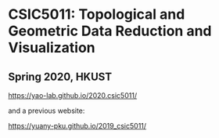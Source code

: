 # CSIC5011: Topological and Geometric Data Reduction and Visualization
## Spring 2020, HKUST

https://yao-lab.github.io/2020.csic5011/

and a previous website:

https://yuany-pku.github.io/2019_csic5011/
